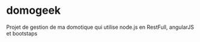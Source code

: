 # domogeek
Projet de gestion de ma domotique qui utilise node.js en RestFull, angularJS et bootstaps
